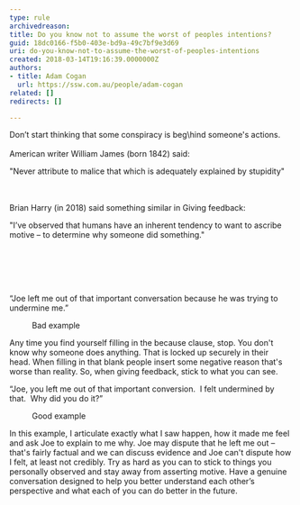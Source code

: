 ```yaml
---
type: rule
archivedreason: 
title: Do you know not to assume the worst of peoples intentions?
guid: 18dc0166-f5b0-403e-bd9a-49c7bf9e3d69
uri: do-you-know-not-to-assume-the-worst-of-peoples-intentions
created: 2018-03-14T19:16:39.0000000Z
authors:
- title: Adam Cogan
  url: https://ssw.com.au/people/adam-cogan
related: []
redirects: []

---
```



​​Don’t start thinking that some conspiracy is beg\hind someone's actions.<br><br>American writer William James (born 1842) said&#58;<div><p class="ssw15-rteElement-GreyBox">&quot;Never attribute to malice that which is adequately explained by stupidity&quot;</p><br><br>Brian Harry (in 2018) said something similar in&#160;Giving feedback&#58;<br><p class="ssw15-rteElement-GreyBox">&quot;I’ve observed that humans have an inherent tendency to want to ascribe motive – to determine why someone did something.&quot;<br></p><br>​<br></div>
<br><excerpt class='endintro'></excerpt><br>
<p class="ssw15-rteElement-GreyBox">“Joe left me out of that important conversation because he was trying to undermine me.”<br></p><dd class="ssw15-rteElement-FigureBad"> Bad example&#160;</dd><p>Any time you find yourself filling in the because clause, stop.&#160;You don't know why someone does anything.&#160;That is locked up securely in their head.&#160;When filling in that blank people insert some negative reason that's worse than reality. So, when giving feedback, stick to what you can see.&#160;</p><p class="ssw15-rteElement-GreyBox">“Joe, you left me out of that important conversion.&#160; I felt undermined by that.&#160; Why did you do it?”<br></p><dd class="ssw15-rteElement-FigureGood">​Good example​<br></dd><p>In this example, I articulate exactly what I saw happen, how it made me feel and ask Joe to explain to me why.&#160;Joe may dispute that he left me out – that's fairly factual and we can discuss evidence and Joe can't dispute how I felt, at least not credibly. Try as hard as you can to stick to things you personally observed and stay away from asserting motive.&#160;Have a genuine conversation designed to help you better understand each other’s perspective and what each of you can do better in the future.<br>​<br></p>



